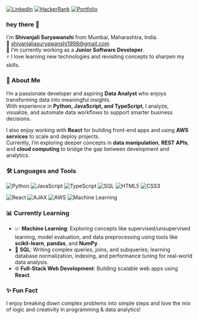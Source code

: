 [![LinkedIn](https://img.shields.io/badge/LINKEDIN-0A66C2?style=for-the-badge&logo=linkedin&logoColor=white)](http://www.linkedin.com/in/shivanjali-suryawanshi-109b431a4)
[![HackerRank](https://img.shields.io/badge/HackerRank-00EA64?style=for-the-badge&logo=HackerRank&logoColor=white)](https://www.hackerrank.com/profile/shivanjalisurya1)
[![Portfolio](https://img.icons8.com/color/48/000000/website.png)](http://shivanjaliportfolio.vercel.app/)





### hey there 👋

I'm **Shivanjali Suryawanshi** from Mumbai, Maharashtra, India.  
📧 shivanjaliasuryawanshi1998@gmail.com  
🌱 I’m currently working as a **Junior Software Developer**.  
⚡ I love learning new technologies and revisiting concepts to sharpen my skills.



### 🧠 About Me

I’m a passionate developer and aspiring **Data Analyst** who enjoys transforming data into meaningful insights.  
With experience in **Python, JavaScript, and TypeScript**, I analyze, visualize, and automate data workflows to support smarter business decisions.

I also enjoy working with **React** for building front-end apps and using **AWS services** to scale and deploy projects.  
Currently, I’m exploring deeper concepts in **data manipulation**, **REST APIs**, and **cloud computing** to bridge the gap between development and analytics.



### 🛠️ Languages and Tools

<!-- Programming & Markup Languages -->
![Python](https://img.shields.io/badge/PYTHON-3776AB?style=for-the-badge&logo=python&logoColor=white)
![JavaScript](https://img.shields.io/badge/JAVASCRIPT-F7DF1E?style=for-the-badge&logo=javascript&logoColor=black)
![TypeScript](https://img.shields.io/badge/TYPESCRIPT-007ACC?style=for-the-badge&logo=typescript&logoColor=white)
![SQL](https://img.shields.io/badge/SQL-336791?style=for-the-badge&logo=mysql&logoColor=white)
![HTML5](https://img.shields.io/badge/HTML5-E34F26?style=for-the-badge&logo=html5&logoColor=white)
![CSS3](https://img.shields.io/badge/CSS3-1572B6?style=for-the-badge&logo=css3&logoColor=white)

<!-- Frameworks, Tools, and Cloud -->
![React](https://img.shields.io/badge/REACT-20232A?style=for-the-badge&logo=react&logoColor=61DAFB)
![AJAX](https://img.shields.io/badge/AJAX-000000?style=for-the-badge&logo=ajax&logoColor=white)
![AWS](https://img.shields.io/badge/AWS-232F3E?style=for-the-badge&logo=amazon-aws&logoColor=white)
![Machine Learning](https://img.shields.io/badge/MACHINE%20LEARNING-009688?style=for-the-badge&logo=scikit-learn&logoColor=white)


### 📊 Currently Learning

- 📈 **Machine Learning**: Exploring concepts like supervised/unsupervised learning, model evaluation, and data preprocessing using tools like **scikit-learn**, **pandas**, and **NumPy**.
- 🧮 **SQL**: Writing complex queries, joins, and subqueries; learning database normalization, indexing, and performance tuning for real-world data analysis.
- 🌐 **Full-Stack Web Development**: Building scalable web apps using **React**.

### ✨ Fun Fact

I enjoy breaking down complex problems into simple steps and love the mix of logic and creativity in programming & data analytics!



